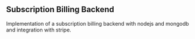 ## Subscription Billing Backend

Implementation of a subscription billing backend with nodejs and mongodb and integration with stripe.
